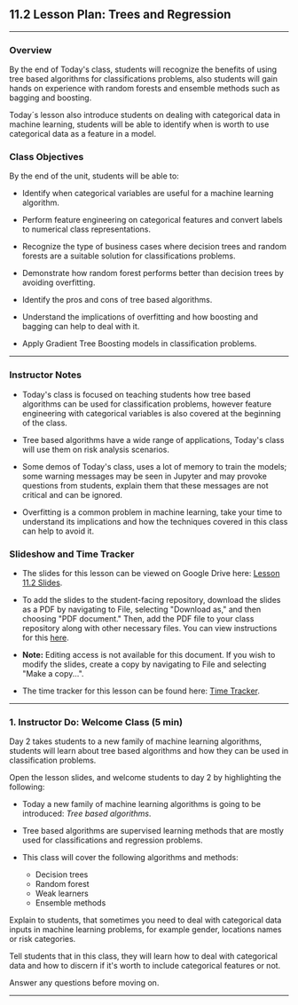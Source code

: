 ## 11.2 Lesson Plan: Trees and Regression

---

### Overview

By the end of Today's class, students will recognize the benefits of using tree based algorithms for classifications problems, also students will gain hands on experience with random forests and ensemble methods such as bagging and boosting.

Today´s lesson also introduce students on dealing with categorical data in machine learning, students will be able to identify when is worth to use categorical data as a feature in a model.

### Class Objectives

By the end of the unit, students will be able to:

* Identify when categorical variables are useful for a machine learning algorithm.

* Perform feature engineering on categorical features and convert labels to numerical class representations.

* Recognize the type of business cases where decision trees and random forests are a suitable solution for classifications problems.

* Demonstrate how random forest performs better than decision trees by avoiding overfitting.

* Identify the pros and cons of tree based algorithms.

* Understand the implications of overfitting and how boosting and bagging can help to deal with it.

* Apply Gradient Tree Boosting models in classification problems.

---

### Instructor Notes

* Today's class is focused on teaching students how tree based algorithms can be used for classification problems, however feature engineering with categorical variables is also covered at the beginning of the class.

* Tree based algorithms have a wide range of applications, Today's class will use them on risk analysis scenarios.

* Some demos of Today's class, uses a lot of memory to train the models; some warning messages may be seen in Jupyter and may provoke questions from students, explain them that these messages are not critical and can be ignored.

* Overfitting is a common problem in machine learning, take your time to understand its implications and how the techniques covered in this class can help to avoid it.

### Slideshow and Time Tracker

* The slides for this lesson can be viewed on Google Drive here: [Lesson 11.2 Slides]().

* To add the slides to the student-facing repository, download the slides as a PDF by navigating to File, selecting "Download as," and then choosing "PDF document." Then, add the PDF file to your class repository along with other necessary files. You can view instructions for this [here](https://docs.google.com/document/d/14MiAunWj30hu-pYLGDz9JOM5XbGjunn1hZ6iyym4w2w/edit).

* **Note:** Editing access is not available for this document. If you wish to modify the slides, create a copy by navigating to File and selecting "Make a copy...".

* The time tracker for this lesson can be found here: [Time Tracker](TimeTracker.xlsx).

---

### 1. Instructor Do: Welcome Class (5 min)

Day 2 takes students to a new family of machine learning algorithms, students will learn about tree based algorithms and how they can be used in classification problems.

Open the lesson slides, and welcome students to day 2 by highlighting the following:

* Today a new family of machine learning algorithms is going to be introduced: _Tree based algorithms_.

* Tree based algorithms are supervised learning methods that are mostly used for classifications and regression problems.

* This class will cover the following algorithms and methods:

  * Decision trees
  * Random forest
  * Weak learners
  * Ensemble methods

Explain to students, that sometimes you need to deal with categorical data inputs in machine learning problems, for example gender, locations names or risk categories.

Tell students that in this class, they will learn how to deal with categorical data and how to discern if it's worth to include categorical features or not.

Answer any questions before moving on.

---
